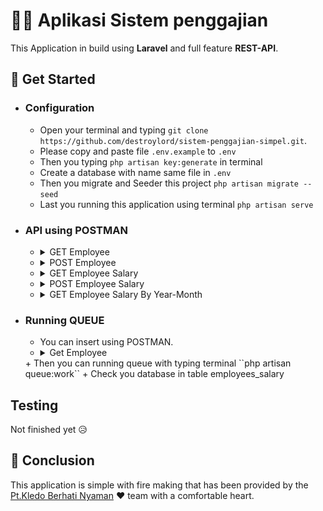 # 👨‍💻 Aplikasi Sistem penggajian

This Application in build using **Laravel** and full feature **REST-API**.

## 📍 Get Started

+ ### Configuration
    + Open your terminal and typing ``git clone https://github.com/destroylord/sistem-penggajian-simpel.git``.
    + Please copy and paste file ``.env.example`` to ``.env``
    + Then you typing ``php artisan key:generate`` in terminal
    + Create a database with name same file in ``.env``
    + Then you migrate and Seeder this project ``php artisan migrate --seed``
    + Last you running this application using terminal ``php artisan serve``

+ ### API using POSTMAN

    + <details><summary>GET Employee</summary>

        1. Endpoint: http://127.0.0.1:8000/api/v1/employee
        2. Method : GET
        3. ScreenShot: 
        ![Employee!](/public/images/API/Get-employee.PNG "Get Employee")

        </details>

    + <details><summary>POST Employee</summary>

        1. Endpoint: http://127.0.0.1:8000/api/v1/employee
        2. Method : POST
        3. Header : 
            + Key = Accepted
            + Value = application/json
        4. ScreenShot: 
        ![Employee Post!](https://github.com/destroylord/sistem-penggajian-simpel/blob/master/public/images/API/Post-Employee.PNG "Post Employee")

        </details>

    + <details><summary>GET Employee Salary</summary>

        1. Endpoint: http://127.0.0.1:8000/api/v1/employee/salary
        2. Method : GET
        3. ScreenShot: 
        ![Employee!](https://github.com/destroylord/sistem-penggajian-simpel/blob/master/public/images/API/Get-Employee-Salary.PNG "Get Employee Salary")

        </details>

    + <details><summary>POST Employee Salary</summary>

        1. Endpoint: http://127.0.0.1:8000/api/v1/employee/salary/store
        2. Method : POST
        3. Header : 
            + Key = Accepted
            + Value = application/json
        4. ScreenShot: 
        ![Employee!](https://github.com/destroylord/sistem-penggajian-simpel/blob/master/public/images/API/Post-Employee-Salary.PNG "Post Employee Salary")

        </details>

    + <details><summary>GET Employee Salary By Year-Month</summary>

        1. Endpoint: http://127.0.0.1:8000/api/v1/employee/salary/2015/02
        2. Method : GET
        3. ScreenShot: 
        ![Employee!](https://github.com/destroylord/sistem-penggajian-simpel/blob/master/public/images/API/GetSalaryByYearMonth.PNG "Get Employee Salary Year Month")

        </details>



+ ### Running QUEUE
    + You can insert using POSTMAN.
    + <details><summary>Get Employee</summary>
       ![Batch](/public/images/Batch.PNG "Batch")
    </details>
    + Then you can running queue with typing terminal ``php artisan queue:work``
    + Check you database in table employees_salary

## Testing 

Not finished yet 😥

## 📎 Conclusion

This application is simple with fire making that has been provided by the [Pt.Kledo Berhati Nyaman](https://kledo.com/) ❤️ team with a comfortable heart.
